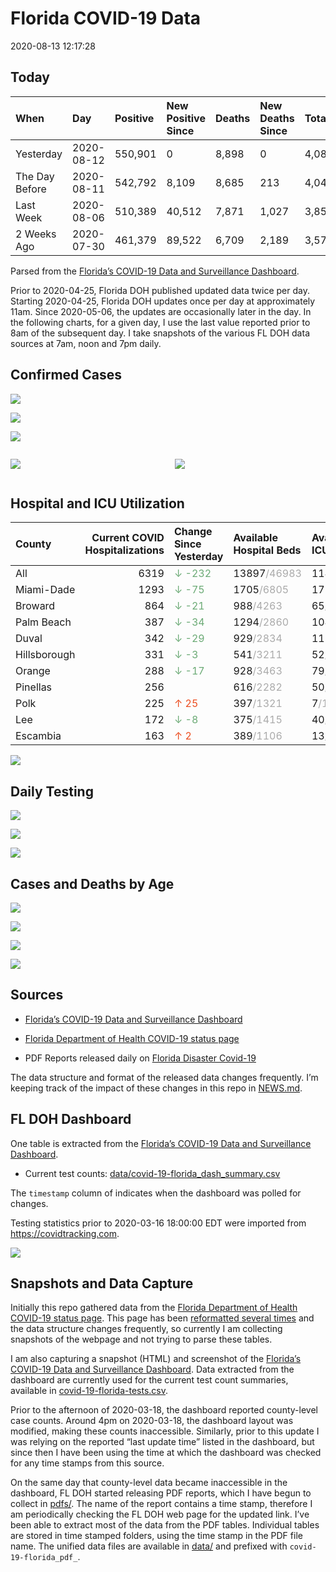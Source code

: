 Florida COVID-19 Data
================
2020-08-13 12:17:28

## Today

| When           | Day        | Positive | New Positive Since | Deaths | New Deaths Since | Total     |
| :------------- | :--------- | :------- | :----------------- | :----- | :--------------- | :-------- |
| Yesterday      | 2020-08-12 | 550,901  | 0                  | 8,898  | 0                | 4,087,579 |
| The Day Before | 2020-08-11 | 542,792  | 8,109              | 8,685  | 213              | 4,049,275 |
| Last Week      | 2020-08-06 | 510,389  | 40,512             | 7,871  | 1,027            | 3,857,336 |
| 2 Weeks Ago    | 2020-07-30 | 461,379  | 89,522             | 6,709  | 2,189            | 3,579,117 |

Parsed from the [Florida’s COVID-19 Data and Surveillance
Dashboard](https://fdoh.maps.arcgis.com/apps/opsdashboard/index.html#/8d0de33f260d444c852a615dc7837c86).

Prior to 2020-04-25, Florida DOH published updated data twice per day.
Starting 2020-04-25, Florida DOH updates once per day at approximately
11am. Since 2020-05-06, the updates are occasionally later in the day.
In the following charts, for a given day, I use the last value reported
prior to 8am of the subsequent day. I take snapshots of the various FL
DOH data sources at 7am, noon and 7pm daily.

## Confirmed Cases

![](plots/covid-19-florida-daily-test-changes.png)

![](plots/covid-19-florida-deaths-by-day.png)

![](plots/covid-19-florida-county-top-6.png)

<div class="columns">

<div class="column is-full-mobile">

![](plots/covid-19-florida-testing.png)

</div>

<div class="column is-full-mobile">

![](plots/covid-19-florida-total-positive.png)

</div>

</div>

## Hospital and ICU Utilization

| County       | Current COVID Hospitalizations | Change Since Yesterday                     | Available Hospital Beds                      | Available ICU Beds                         |
| :----------- | -----------------------------: | :----------------------------------------- | :------------------------------------------- | :----------------------------------------- |
| All          |                           6319 | <span style="color: #6BAA75">↓ -232</span> | 13897<span style="color: #aaa">/46983</span> | 1140<span style="color: #aaa">/5034</span> |
| Miami-Dade   |                           1293 | <span style="color: #6BAA75">↓ -75</span>  | 1705<span style="color: #aaa">/6805</span>   | 172<span style="color: #aaa">/824</span>   |
| Broward      |                            864 | <span style="color: #6BAA75">↓ -21</span>  | 988<span style="color: #aaa">/4263</span>    | 65<span style="color: #aaa">/451</span>    |
| Palm Beach   |                            387 | <span style="color: #6BAA75">↓ -34</span>  | 1294<span style="color: #aaa">/2860</span>   | 104<span style="color: #aaa">/306</span>   |
| Duval        |                            342 | <span style="color: #6BAA75">↓ -29</span>  | 929<span style="color: #aaa">/2834</span>    | 117<span style="color: #aaa">/324</span>   |
| Hillsborough |                            331 | <span style="color: #6BAA75">↓ -3</span>   | 541<span style="color: #aaa">/3211</span>    | 52<span style="color: #aaa">/344</span>    |
| Orange       |                            288 | <span style="color: #6BAA75">↓ -17</span>  | 928<span style="color: #aaa">/3463</span>    | 79<span style="color: #aaa">/293</span>    |
| Pinellas     |                            256 |                                            | 616<span style="color: #aaa">/2282</span>    | 50<span style="color: #aaa">/247</span>    |
| Polk         |                            225 | <span style="color: #EC4E20">↑ 25</span>   | 397<span style="color: #aaa">/1321</span>    | 7<span style="color: #aaa">/146</span>     |
| Lee          |                            172 | <span style="color: #6BAA75">↓ -8</span>   | 375<span style="color: #aaa">/1415</span>    | 40<span style="color: #aaa">/101</span>    |
| Escambia     |                            163 | <span style="color: #EC4E20">↑ 2</span>    | 389<span style="color: #aaa">/1106</span>    | 13<span style="color: #aaa">/134</span>    |

![](plots/covid-19-florida-icu-usage.png)

## Daily Testing

![](plots/covid-19-florida-tests-per-case.png)

<!-- ![](plots/covid-19-florida-change-new-cases.png) -->

![](plots/covid-19-florida-tests-percent-positive.png)

![](plots/covid-19-florida-test-and-case-growth.png)

## Cases and Deaths by Age

![](plots/covid-19-florida-weekly-events-by-age.png)

![](plots/covid-19-florida-age.png)

![](plots/covid-19-florida-age-deaths.png)

![](plots/covid-19-florida-age-sex.png)

## Sources

  - [Florida’s COVID-19 Data and Surveillance
    Dashboard](https://fdoh.maps.arcgis.com/apps/opsdashboard/index.html#/8d0de33f260d444c852a615dc7837c86)

  - [Florida Department of Health COVID-19 status
    page](http://www.floridahealth.gov/diseases-and-conditions/COVID-19/)

  - PDF Reports released daily on [Florida Disaster
    Covid-19](http://www.floridahealth.gov/diseases-and-conditions/COVID-19/)

The data structure and format of the released data changes frequently.
I’m keeping track of the impact of these changes in this repo in
[NEWS.md](NEWS.md).

## FL DOH Dashboard

One table is extracted from the [Florida’s COVID-19 Data and
Surveillance
Dashboard](https://fdoh.maps.arcgis.com/apps/opsdashboard/index.html#/8d0de33f260d444c852a615dc7837c86).

  - Current test counts:
    [data/covid-19-florida\_dash\_summary.csv](data/covid-19-florida_dash_summary.csv)

The `timestamp` column of indicates when the dashboard was polled for
changes.

Testing statistics prior to 2020-03-16 18:00:00 EDT were imported from
<https://covidtracking.com>.

![](screenshots/fodh_maps_arcgis_com__apps__opsdashboard.png)

## Snapshots and Data Capture

Initially this repo gathered data from the [Florida Department of Health
COVID-19 status
page](http://www.floridahealth.gov/diseases-and-conditions/COVID-19/).
This page has been [reformatted several
times](screenshots/floridahealth_gov__diseases-and-conditions__COVID-19.png)
and the data structure changes frequently, so currently I am collecting
snapshots of the webpage and not trying to parse these tables.

I am also capturing a snapshot (HTML) and screenshot of the [Florida’s
COVID-19 Data and Surveillance
Dashboard](https://fdoh.maps.arcgis.com/apps/opsdashboard/index.html#/8d0de33f260d444c852a615dc7837c86).
Data extracted from the dashboard are currently used for the current
test count summaries, available in
[covid-19-florida-tests.csv](covid-19-florida-tests.csv).

Prior to the afternoon of 2020-03-18, the dashboard reported
county-level case counts. Around 4pm on 2020-03-18, the dashboard layout
was modified, making these counts inaccessible. Similarly, prior to this
update I was relying on the reported “last update time” listed in the
dashboard, but since then I have been using the time at which the
dashboard was checked for any time stamps from this source.

On the same day that county-level data became inaccessible in the
dashboard, FL DOH started releasing PDF reports, which I have begun to
collect in [pdfs/](pdfs/). The name of the report contains a time stamp,
therefore I am periodically checking the FL DOH web page for the updated
link. I’ve been able to extract most of the data from the PDF tables.
Individual tables are stored in time stamped folders, using the time
stamp in the PDF file name. The unified data files are available in
[data/](data/) and prefixed with `covid-19-florida_pdf_`.
